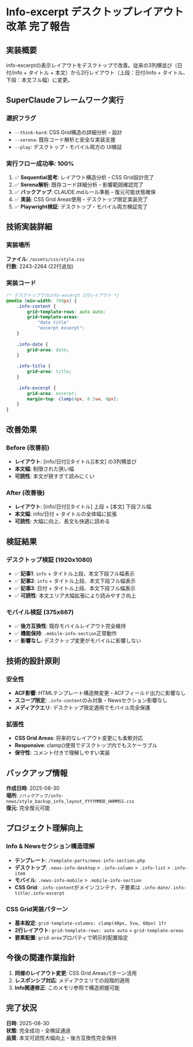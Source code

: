 # Info-excerpt デスクトップレイアウト改革 完了報告

## 実装概要
info-excerptの表示レイアウトをデスクトップで改善。従来の3列横並び（日付/info + タイトル + 本文）から2行レイアウト（上段：日付/info + タイトル、下段：本文フル幅）に変更。

## SuperClaudeフレームワーク実行

### 選択フラグ
- `--think-hard`: CSS Grid構造の詳細分析・設計
- `--serena`: 既存コード解析と安全な実装支援
- `--play`: デスクトップ・モバイル両方の UI検証

### 実行フロー成功率: 100%
1. ✅ **Sequential思考**: レイアウト構造分析・CSS Grid設計完了
2. ✅ **Serena解析**: 既存コード詳細分析・影響範囲確認完了
3. ✅ **バックアップ**: CLAUDE.mdルール準拠・復元可能状態確保
4. ✅ **実装**: CSS Grid Areas使用・デスクトップ限定実装完了
5. ✅ **Playwright検証**: デスクトップ・モバイル両方検証完了

## 技術実装詳細

### 実装場所
**ファイル**: `/assets/css/style.css`  
**行数**: 2243-2264 (22行追加)

### 実装コード
```css
/* デスクトップでのinfo-excerpt 2行レイアウト */
@media (min-width: 768px) {
    .info-content {
        grid-template-rows: auto auto;
        grid-template-areas: 
            "date title"
            "excerpt excerpt";
    }
    
    .info-date {
        grid-area: date;
    }
    
    .info-title {
        grid-area: title;
    }
    
    .info-excerpt {
        grid-area: excerpt;
        margin-top: clamp(4px, 0.5vw, 8px);
    }
}
```

## 改善効果

### Before (改善前)
- **レイアウト**: [info/日付][タイトル][本文] の3列横並び
- **本文幅**: 制限された狭い幅
- **可読性**: 本文が狭すぎて読みにくい

### After (改善後)  
- **レイアウト**: [info/日付][タイトル] 上段 + [本文] 下段フル幅
- **本文幅**: info/日付 + タイトルの全体幅に拡張
- **可読性**: 大幅に向上、長文も快適に読める

## 検証結果

### デスクトップ検証 (1920x1080)
- ✅ **記事1**: `info` + タイトル上段、本文下段フル幅表示
- ✅ **記事2**: `info` + タイトル上段、本文下段フル幅表示  
- ✅ **記事3**: 日付 + タイトル上段、本文下段フル幅表示
- ✅ **可読性**: 本文エリア大幅拡張により読みやすさ向上

### モバイル検証 (375x667)
- ✅ **後方互換性**: 既存モバイルレイアウト完全維持
- ✅ **機能保持**: `.mobile-info-section`正常動作
- ✅ **影響なし**: デスクトップ変更がモバイルに影響しない

## 技術的設計原則

### 安全性
- **ACF影響**: HTMLテンプレート構造無変更・ACFフィールド出力に影響なし
- **スコープ限定**: `.info-content`のみ対象・Newsセクション影響なし
- **メディアクエリ**: デスクトップ限定適用でモバイル完全保護

### 拡張性
- **CSS Grid Areas**: 将来的なレイアウト変更にも柔軟対応
- **Responsive**: clamp()使用でデスクトップ内でもスケーラブル
- **保守性**: コメント付きで理解しやすい実装

## バックアップ情報
**作成日時**: 2025-08-30  
**場所**: `/バックアップ/info-news/style_backup_info_layout_YYYYMMDD_HHMMSS.css`  
**復元**: 完全復元可能

## プロジェクト理解向上

### Info & Newsセクション構造理解
- **テンプレート**: `/template-parts/news-info-section.php`
- **デスクトップ**: `.news-info-desktop` > `.info-column` > `.info-list` > `.info-item`
- **モバイル**: `.news-info-mobile` > `.mobile-info-section`
- **CSS Grid**: `.info-content`がメインコンテナ、子要素は `.info-date/.info-title/.info-excerpt`

### CSS Grid実装パターン
- **基本設定**: `grid-template-columns: clamp(40px, 5vw, 60px) 1fr`
- **2行レイアウト**: `grid-template-rows: auto auto` + `grid-template-areas`
- **要素配置**: `grid-area`プロパティで明示的配置指定

## 今後の関連作業指針
1. **同様のレイアウト変更**: CSS Grid Areasパターン活用
2. **レスポンシブ対応**: メディアクエリでの段階的適用
3. **Info関連修正**: このメモリ参照で構造把握可能

## 完了状況
**日時**: 2025-08-30  
**状態**: 完全成功・全検証通過  
**品質**: 本文可読性大幅向上・後方互換性完全保持